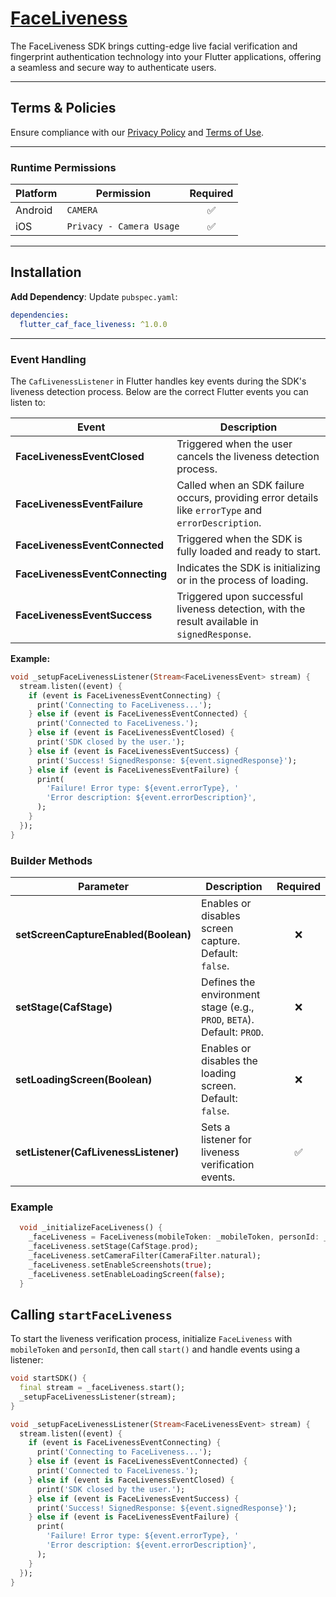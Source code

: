 # [FaceLiveness](https://docs.caf.io/sdks/flutter/getting-started/faceliveness)

The FaceLiveness SDK brings cutting-edge live facial verification and fingerprint authentication technology into your Flutter applications, offering a seamless and secure way to authenticate users.

---

## Terms & Policies

Ensure compliance with our [Privacy Policy](https://en.caf.io/politicas/politicas-de-privacidade) and [Terms of Use](https://en.caf.io/politicas/termos-e-condicoes-de-uso).

---

### Runtime Permissions

| Platform | Permission                  | Required | 
| -------- | --------------------------- | :------: |
| Android  | `CAMERA`                    | ✅       |
| iOS      | `Privacy - Camera Usage`    | ✅       |

---

## Installation

**Add Dependency**: Update `pubspec.yaml`:
   ```yaml
   dependencies:
     flutter_caf_face_liveness: ^1.0.0
   ```

---

### Event Handling

The `CafLivenessListener` in Flutter handles key events during the SDK's liveness detection process. Below are the correct Flutter events you can listen to:

| **Event**                           | **Description**                                                                                      |
| ----------------------------------- | ---------------------------------------------------------------------------------------------------- |
| **FaceLivenessEventClosed**         | Triggered when the user cancels the liveness detection process.                                      |
| **FaceLivenessEventFailure**        | Called when an SDK failure occurs, providing error details like `errorType` and `errorDescription`. |
| **FaceLivenessEventConnected**      | Triggered when the SDK is fully loaded and ready to start.                                           |
| **FaceLivenessEventConnecting**     | Indicates the SDK is initializing or in the process of loading.                                      |
| **FaceLivenessEventSuccess**        | Triggered upon successful liveness detection, with the result available in `signedResponse`.         |

**Example:**

```dart
void _setupFaceLivenessListener(Stream<FaceLivenessEvent> stream) {
  stream.listen((event) {
    if (event is FaceLivenessEventConnecting) {
      print('Connecting to FaceLiveness...');
    } else if (event is FaceLivenessEventConnected) {
      print('Connected to FaceLiveness.');
    } else if (event is FaceLivenessEventClosed) {
      print('SDK closed by the user.');
    } else if (event is FaceLivenessEventSuccess) {
      print('Success! SignedResponse: ${event.signedResponse}');
    } else if (event is FaceLivenessEventFailure) {
      print(
        'Failure! Error type: ${event.errorType}, '
        'Error description: ${event.errorDescription}',
      );
    }
  });
}
```

### Builder Methods

| Parameter                           | Description                                                                 | Required |
| ----------------------------------- | --------------------------------------------------------------------------- | :------: |
| **setScreenCaptureEnabled(Boolean)** | Enables or disables screen capture. Default: `false`.                       |    ❌    |
| **setStage(CafStage)**              | Defines the environment stage (e.g., `PROD`, `BETA`). Default: `PROD`.      |    ❌    |
| **setLoadingScreen(Boolean)**       | Enables or disables the loading screen. Default: `false`.                   |    ❌    |
| **setListener(CafLivenessListener)** | Sets a listener for liveness verification events.                           |    ✅    |

### Example

```dart
  void _initializeFaceLiveness() {
    _faceLiveness = FaceLiveness(mobileToken: _mobileToken, personId: _personId);
    _faceLiveness.setStage(CafStage.prod);
    _faceLiveness.setCameraFilter(CameraFilter.natural);
    _faceLiveness.setEnableScreenshots(true);
    _faceLiveness.setEnableLoadingScreen(false);
  }
```

## Calling `startFaceLiveness`

To start the liveness verification process, initialize `FaceLiveness` with `mobileToken` and `personId`, then call `start()` and handle events using a listener:

```dart
void startSDK() {
  final stream = _faceLiveness.start();
  _setupFaceLivenessListener(stream);
}

void _setupFaceLivenessListener(Stream<FaceLivenessEvent> stream) {
  stream.listen((event) {
    if (event is FaceLivenessEventConnecting) {
      print('Connecting to FaceLiveness...');
    } else if (event is FaceLivenessEventConnected) {
      print('Connected to FaceLiveness.');
    } else if (event is FaceLivenessEventClosed) {
      print('SDK closed by the user.');
    } else if (event is FaceLivenessEventSuccess) {
      print('Success! SignedResponse: ${event.signedResponse}');
    } else if (event is FaceLivenessEventFailure) {
      print(
        'Failure! Error type: ${event.errorType}, '
        'Error description: ${event.errorDescription}',
      );
    }
  });
}
```

